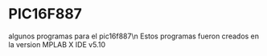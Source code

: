# PIC16F887
algunos programas para el pic16f887\n
Estos programas fueron creados en la version MPLAB X IDE v5.10
